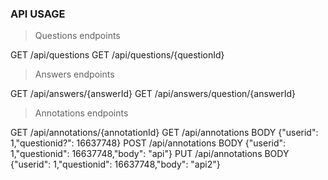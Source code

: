 ### API USAGE

> Questions endpoints

GET /api/questions
GET /api/questions/{questionId}

> Answers endpoints

GET /api/answers/{answerId}
GET /api/answers/question/{answerId}

> Annotations endpoints

GET /api/annotations/{annotationId}
GET /api/annotations BODY {"userid": 1,"questionid?": 16637748}
POST /api/annotations BODY {"userid": 1,"questionid": 16637748,"body": "api"}
PUT /api/annotations BODY {"userid": 1,"questionid": 16637748,"body": "api2"}

